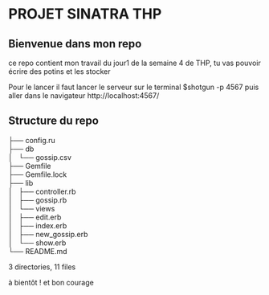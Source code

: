 <h1> PROJET SINATRA THP </h1>


<h2> Bienvenue dans mon repo </h2>


<p> ce repo contient mon travail du jour1 de la semaine 4 de THP, tu vas pouvoir écrire des potins et les stocker</p>

<p> Pour le lancer il faut lancer le serveur sur le terminal $shotgun -p 4567 puis aller dans le navigateur http://localhost:4567/ </p>

<h2> Structure du repo </h2>

<p> 
├── config.ru</br>
├── db</br>
│   └── gossip.csv</br>
├── Gemfile</br>
├── Gemfile.lock</br>
├── lib</br>
│   ├── controller.rb</br>
│   ├── gossip.rb</br>
│   └── views</br>
│       ├── edit.erb</br>
│       ├── index.erb</br>
│       ├── new_gossip.erb</br>
│       └── show.erb</br>
└── README.md</br>

</p>
3 directories, 11 files

<p> à bientôt ! et bon courage </p>
